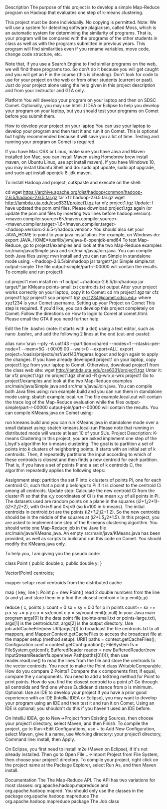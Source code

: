 Description
The purpose of this project is to develop a simple Map-Reduce program on Hadoop that evaluates one step of k-means clustering.

This project must be done individually. No copying is permitted. Note: We will use a system for detecting software plagiarism, called Moss, which is an automatic system for determining the similarity of programs. That is, your program will be compared with the programs of the other students in class as well as with the programs submitted in previous years. This program will find similarities even if you rename variables, move code, change code structure, etc.

Note that, if you use a Search Engine to find similar programs on the web, we will find these programs too. So don't do it because you will get caught and you will get an F in the course (this is cheating). Don't look for code to use for your project on the web or from other students (current or past). Just do your project alone using the help given in this project description and from your instructor and GTA only.

Platform
You will develop your program on your laptop and then on SDSC Comet. Optionally, you may use IntelliJ IDEA or Eclipse to help you develop your program on your laptop, but you should test your programs on Comet before you submit them.

How to develop your project on your laptop
You can use your laptop to develop your program and then test it and run it on Comet. This is optional but highly recommended because it will save you a lot of time. Testing and running your program on Comet is required.

If you have Mac OSX or Linux, make sure you have Java and Maven installed (on Mac, you can install Maven using Homebrew brew install maven, on Ubuntu Linux, use apt install maven). If you have Windows 10, you may install Ubuntu Shell and do: sudo apt update, sudo apt upgrade, and sudo apt install openjdk-8-jdk maven.

To install Hadoop and project, cut&paste and execute on the shell:

cd
wget https://archive.apache.org/dist/hadoop/common/hadoop-2.6.5/hadoop-2.6.5.tar.gz
tar xfz hadoop-2.6.5.tar.gz
wget http://lambda.uta.edu/cse6331/project1.tgz
tar xfz project1.tgz
Update: I have updated the pom.xml files. Please download project1.tgz again (or update the pom.xml files by inserting two lines before hadoop.version):
  <properties>
    <maven.compiler.source>6</maven.compiler.source>
    <maven.compiler.target>1.6</maven.compiler.target>
    <hadoop.version>2.6.5</hadoop.version>
  </properties>
You should also set your JAVA_HOME to point to your java installation. For example, on Windows do:
export JAVA_HOME=/usr/lib/jvm/java-8-openjdk-amd64
To test Map-Reduce, go to project1/examples and look at the two Map-Reduce examples src/main/java/Simple.java and src/main/java/Join.java. You can compile both Java files using: mvn install and you can run Simple in standalone mode using:
~/hadoop-2.6.5/bin/hadoop jar target/*.jar Simple simple.txt output-simple
The file output-simple/part-r-00000 will contain the results.
To compile and run project1:

cd project1
mvn install
rm -rf output
~/hadoop-2.6.5/bin/hadoop jar target/*.jar KMeans points-small.txt centroids.txt output
After your project works correctly on your laptop, copy it to Comet:
cd
rm project1.tgz
tar cfz project1.tgz project1
scp project1.tgz xyz1234@comet.sdsc.edu:
where xyz1234 is your Comet username.
Setting up your Project on Comet
This step is required. If you'd like, you can develop this project completely on Comet. Follow the directions on How to login to Comet at comet.html. Please email the GTA if you need further help.

Edit the file .bashrc (note: it starts with a dot) using a text editor, such as nano .bashrc, and add the following 2 lines at the end (cut-and-paste):

alias run='srun --pty -A uot143 --partition=shared --nodes=1 --ntasks-per-node=1 --mem=5G -t 00:05:00 --wait=0 --export=ALL'
export project=/oasis/projects/nsf/uot143/fegaras
logout and login again to apply the changes. If you have already developed project1 on your laptop, copy project1.tgz from your laptop to Comet. Otherwise, download project1 from the class web site:
wget http://lambda.uta.edu/cse6331/project1.tgz
Untar it:
tar xfz project1.tgz
rm project1.tgz
chmod -R g-wrx,o-wrx project1
Go to project1/examples and look at the two Map-Reduce examples src/main/java/Simple.java and src/main/java/Join.java. You can compile both Java files using:
run example.build
and you can run them in standalone mode using:
sbatch example.local.run
The file example.local.out will contain the trace log of the Map-Reduce evaluation while the files output-simple/part-r-00000 output-join/part-r-00000 will contain the results.
You can compile KMeans.java on Comet using:

run kmeans.build
and you can run KMeans.java in standalone mode over a small dataset using:
sbatch kmeans.local.run
Please note that running in distributed mode will waste at least 10 of your SUs.
Project Description: K-means Clustering
In this project, you are asked implement one step of the Lloyd's algorithm for k-means clustering. The goal is to partition a set of points into k clusters of neighboring points. It starts with an initial set of k centroids. Then, it repeatedly partitions the input according to which of these centroids is closest and then finds a new centroid for each partition. That is, if you have a set of points P and a set of k centroids C, the algorithm repeatedly applies the following steps:

Assignment step: partition the set P into k clusters of points Pi, one for each centroid Ci, such that a point p belongs to Pi if it is closest to the centroid Ci among all centroids.
Update step: Calculate the new centroid Ci from the cluster Pi so that the x,y coordinates of Ci is the mean x,y of all points in Pi.
The datasets used are random points on a plane in the squares (i*2+1,j*2+1)-(i*2+2,j*2+2), with 0≤i≤9 and 0≤j≤9 (so k=100 in k-means). The initial centroids in centroid.txt are the points (i*2+1.2,j*2+1.2). So the new centroids should be in the middle of the squares at (i*2+1.5,j*2+1.5).
In this project, you are asked to implement one step of the K-means clustering algorithm. You should write one Map-Reduce job in the Java file src/main/java/KMeans.java. An empty src/main/java/KMeans.java has been provided, as well as scripts to build and run this code on Comet. You should modify the KMeans.java only.

To help you, I am giving you the pseudo code:

class Point {
    public double x;
    public double y;
}

Vector[Point] centroids;

mapper setup:
  read centroids from the distributed cache

map ( key, line ):
  Point p = new Point()
  read 2 double numbers from the line (x and y) and store them in p
  find the closest centroid c to p
  emit(c,p)

reduce ( c, points ):
  count = 0
  sx = sy = 0.0
  for p in points
      count++
      sx += p.x
      sy += p.y
  c.x = sx/count
  c.y = sy/count
  emit(c,null)
In your Java main program args[0] is the data point file (points-small.txt or points-large.txt), args[1] is the centroids.txt, args[2] is the output directory. Use job.addCacheFile(new URI(args[1])) to broadcast the file centroids.txt to all mappers, and Mapper.Context.getCacheFiles to access the broadcast file at the mapper setup (method setup):
URI[] paths = context.getCacheFiles();
Configuration conf = context.getConfiguration();
FileSystem fs = FileSystem.get(conf);
BufferedReader reader = new BufferedReader(new InputStreamReader(fs.open(new Path(paths[0]))));
then use reader.readLine() to read the lines from the file and store the centroids to the vector centroids.
You need to make the Point class WritableComparable. How do you compare 2 Points? Compare the x components first; if equal, compare the y components. You need to add a toString method for Point to print points. How do you find the closest centroid to a point p? Go through all centroids and find one whose Euclidean distance from p is minimum.
Optional: Use an IDE to develop your project
If you have a prior good experience with an IDE (IntelliJ IDEA or Eclipse), you may want to develop your program using an IDE and then test it and run it on Comet. Using an IDE is optional; you shouldn't do this if you haven't used an IDE before.

On IntelliJ IDEA, go to New→Project from Existing Sources, then choose your project1 directory, select Maven, and then Finish. To compile the project, go to Run→Edit Configurations, use + to Add New Configuration, select Maven, give it a name, use Working directory: your project1 directory, Command line: install, then Apply.

On Eclipse, you first need to install m2e (Maven on Eclipse), if it's not already installed. Then go to Open File...→Import Project from File System, then choose your project1 directory. To compile your project, right click on the project name at the Package Explorer, select Run As, and then Maven install.

Documentation
The The Map-Reduce API. The API has two variations for most classes: org.apache.hadoop.mapreduce and org.apache.hadoop.mapred. You should only use the classes in the package org.apache.hadoop.mapreduce
The org.apache.hadoop.mapreduce package
The Job class

